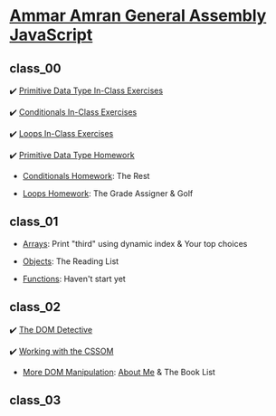 # [Ammar Amran General Assembly JavaScript](https://github.com/ammr0110/Ammar-Amran-GA-JS)

## class_00
:heavy_check_mark: [Primitive Data Type In-Class Exercises](https://github.com/ammr0110/Ammar-Amran-GA-JS/blob/878bde40544c4da58bc9b5edf7bbf49569a03b21/class_00/Primitive%20Data%20Type%20In-Class%20Exercises.js)

:heavy_check_mark: [Conditionals In-Class Exercises](https://github.com/ammr0110/Ammar-Amran-GA-JS/blob/878bde40544c4da58bc9b5edf7bbf49569a03b21/class_00/Conditionals%20In-Class%20Exercises.js)

:heavy_check_mark: [Loops In-Class Exercises](https://github.com/ammr0110/Ammar-Amran-GA-JS/blob/878bde40544c4da58bc9b5edf7bbf49569a03b21/class_00/Loops%20In-Class%20Exercises.js)

:heavy_check_mark: [Primitive Data Type Homework](https://github.com/ammr0110/Ammar-Amran-GA-JS/blob/878bde40544c4da58bc9b5edf7bbf49569a03b21/class_00/Primitive%20Data%20Type%20Homework.js)

- [Conditionals Homework](https://github.com/ammr0110/Ammar-Amran-GA-JS/blob/878bde40544c4da58bc9b5edf7bbf49569a03b21/class_00/Conditionals%20Homework.js): The Rest

- [Loops Homework](https://github.com/ammr0110/Ammar-Amran-GA-JS/blob/601acbd0802fa5d1d26dbc88d92693e12f4a6830/class_00/Loops%20Homework.js): The Grade Assigner & Golf

## class_01
- [Arrays](https://github.com/ammr0110/Ammar-Amran-GA-JS/blob/878bde40544c4da58bc9b5edf7bbf49569a03b21/class_01/Arrays.js): Print "third" using dynamic index & Your top choices

- [Objects](https://github.com/ammr0110/Ammar-Amran-GA-JS/blob/878bde40544c4da58bc9b5edf7bbf49569a03b21/class_01/Objects.js): The Reading List

- [Functions](https://github.com/ammr0110/Ammar-Amran-GA-JS/blob/878bde40544c4da58bc9b5edf7bbf49569a03b21/class_01/Functions.js): Haven't start yet

## class_02
:heavy_check_mark: [The DOM Detective](https://github.com/ammr0110/Ammar-Amran-GA-JS/blob/878bde40544c4da58bc9b5edf7bbf49569a03b21/class_02/The%20DOM%20Detective.js)

:heavy_check_mark: [Working with the CSSOM](https://github.com/ammr0110/Ammar-Amran-GA-JS/blob/878bde40544c4da58bc9b5edf7bbf49569a03b21/class_02/Working%20with%20the%20CSSOM.js)

- [More DOM Manipulation](https://github.com/ammr0110/Ammar-Amran-GA-JS/blob/720b94385a79efef966022d0175eecab67cc582e/class_02/More%20DOM%20Manipulation.md): [About Me](https://ammr0110.github.io/Ammar-Amran-GA-JS/class_02/aboutme.html) & The Book List

## class_03
